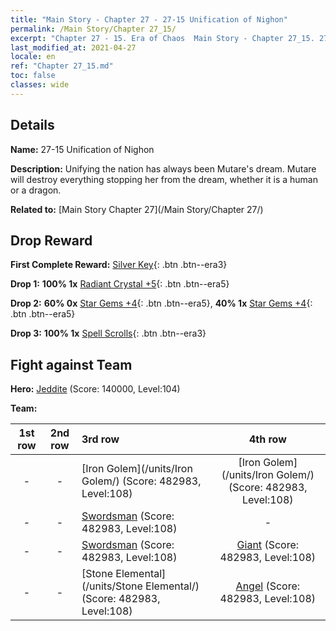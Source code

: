 ```yaml
---
title: "Main Story - Chapter 27 - 27-15 Unification of Nighon"
permalink: /Main Story/Chapter 27_15/
excerpt: "Chapter 27 - 15. Era of Chaos  Main Story - Chapter 27_15. 27-15 Unification of Nighon"
last_modified_at: 2021-04-27
locale: en
ref: "Chapter 27_15.md"
toc: false
classes: wide
---
```


## Details

 **Name:** 27-15 Unification of Nighon

 **Description:** Unifying the nation has always been Mutare's dream. Mutare will destroy everything stopping her from the dream, whether it is a human or a dragon.

 **Related to:** [Main Story Chapter 27](/Main Story/Chapter 27/)

## Drop Reward

 **First Complete Reward:** [Silver Key](/Items/con_693/){: .btn .btn--era3}

 **Drop 1:** **100% 1x** [Radiant Crystal +5](/Items/mat_101/){: .btn .btn--era5}

 **Drop 2:** **60% 0x** [Star Gems +4](/Items/mat_93/){: .btn .btn--era5}, **40% 1x** [Star Gems +4](/Items/mat_93/){: .btn .btn--era5}

 **Drop 3:** **100% 1x** [Spell Scrolls](/Items/con_694/){: .btn .btn--era3}


## Fight against Team
 **Hero:** [Jeddite](/heroes/Jeddite/) (Score: 140000, Level:104)

 **Team:**


  | 1st row | 2nd row | 3rd row | 4th row |
  |:----:|:----:|:----|:----:|
  | - | - | [Iron Golem](/units/Iron Golem/) (Score: 482983, Level:108)  | [Iron Golem](/units/Iron Golem/) (Score: 482983, Level:108)  |
  | - | - | [Swordsman](/units/Swordsman/) (Score: 482983, Level:108)  | - |
  | - | - | [Swordsman](/units/Swordsman/) (Score: 482983, Level:108)  | [Giant](/units/Giant/) (Score: 482983, Level:108)  |
  | - | - | [Stone Elemental](/units/Stone Elemental/) (Score: 482983, Level:108)  | [Angel](/units/Angel/) (Score: 482983, Level:108)  |


